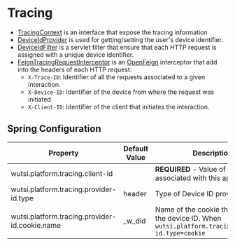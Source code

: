 # Tracing
- [TracingContext](https://github.com/wutsi/wutsi-platform-core/blob/master/src/main/kotlin/com/wutsi/platform/core/tracing/TracingContext.kt) is an interface that expose the tracing information
- [DeviceIdProvider](https://github.com/wutsi/wutsi-platform-core/blob/master/src/main/kotlin/com/wutsi/platform/core/tracing/DeviceIdProvider.kt) is used for getting/setting the user's device identifier.
- [DeviceIdFilter](https://github.com/wutsi/wutsi-platform-core/blob/master/src/main/kotlin/com/wutsi/platform/core/tracing/servlet/DeviceIdFilter.kt) is a servlet filter that ensure that each HTTP request is assigned with a unique device identifier.
- [FeignTracingRequestInterceptor](https://github.com/wutsi/wutsi-platform-core/blob/master/src/main/kotlin/com/wutsi/platform/core/tracing/FeignTracingRequestInterceptor.kt) is an [OpenFeign](https://github.com/OpenFeign/feign) interceptor that add into the headers of each HTTP request:
  - `X-Trace-ID`: Identifier of all the requests associated to a given interaction.
  - `X-Device-ID`: Identifier of the device from where the request was initiated.
  - `X-Client-ID`: Identifier of the client that initiates the interaction.


## Spring Configuration
| Property | Default Value | Description |
|----------|---------------|-------------|
| wutsi.platform.tracing.client-id |  | **REQUIRED** - Value of the client ID associated with this application |
| wutsi.platform.tracing.provider-id.type | header | Type of Device ID provider: `header` | `cookie` |
| wutsi.platform.tracing.provider-id.cookie.name | _w_did | Name of the cookie that contains the device ID. When `wutsi.platform.tracing.provider-id.type=cookie` |

